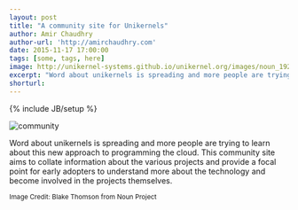 ```yaml
---
layout: post
title: "A community site for Unikernels"
author: Amir Chaudhry
author-url: 'http://amirchaudhry.com'
date: 2015-11-17 17:00:00
tags: [some, tags, here]
image: http://unikernel-systems.github.io/unikernel.org/images/noun_192875_cc.png
excerpt: "Word about unikernels is spreading and more people are trying to learn about this new approach to programming the cloud.  This community site aims to collate information about the various projects and provide a focal point for early adopters to understand more about the technology and become involved in the projects themselves."
shorturl: 
---
```

{% include JB/setup %}

![community]({{BASE_PATH}}/images/noun_192875_cc.png)

Word about unikernels is spreading and more people are trying to learn about this new approach to programming the cloud.  This community site aims to collate information about the various projects and provide a focal point for early adopters to understand more about the technology and become involved in the projects themselves.

<small>Image Credit: Blake Thomson from Noun Project</small>